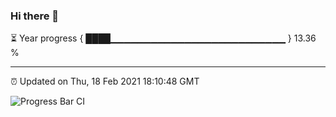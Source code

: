 ### Hi there 👋

⏳ Year progress { ████▁▁▁▁▁▁▁▁▁▁▁▁▁▁▁▁▁▁▁▁▁▁▁▁▁▁ } 13.36 %

---

⏰ Updated on Thu, 18 Feb 2021 18:10:48 GMT

![Progress Bar CI](https://github.com/liununu/liununu/workflows/Progress%20Bar%20CI/badge.svg)
